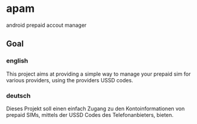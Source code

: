 # apam
android prepaid accout manager

## Goal
### english
This project aims at providing a simple way to manage your prepaid sim for various providers, using the providers USSD codes.
### deutsch
Dieses Projekt soll einen einfach Zugang zu den Kontoinformationen von prepaid SIMs, mittels der USSD Codes des Telefonanbieters, bieten.
